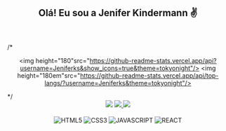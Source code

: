
<div align="center">
    <h2>Olá! Eu sou a Jenifer Kindermann ✌️</h2>
</div>

<br/>

/*<div align="center">
    <img height="180"src="https://github-readme-stats.vercel.app/api?username=Jeniferks&show_icons=true&theme=tokyonight"/>
    <img height="180em"src="https://github-readme-stats.vercel.app/api/top-langs/?username=Jeniferks&theme=tokyonight"/>
</div>*/

<div align="center">
    <a href= "https://www.linkedin.com/in/jenifer-kindermann/" target="_ blank"><img src="https://img.shields.io/badge/LinkedIn-0077B5?style=for-the-badge&logo=linkedin&logoColor=white" target="_ blank"></a>
   <a href= "https://www.instagram.com/jeniferkindermann/" target="_ blank"><img src="https://img.shields.io/badge/Instagram-E4405F?style=for-the-badge&logo=instagram&logoColor=white"/>
   <a href= "https://www.facebook.com/jenifer.kindermannsilveira/" target="_ blank"><img src="https://img.shields.io/badge/Facebook-1877F2?style=for-the-badge&logo=facebook&logoColor=white)](https://www.facebook.com/jenifer.kindermannsilveira/" target="_ blank"></a>
</div>

<div style="display:inline_block" align="center"><br/>
    <img align="center" alt= "HTML5" src= "https://img.shields.io/badge/HTML5-E34F26?style=for-the-badge&logo=html5&logoColor=white"/>
    <img align="center" alt= "CSS3" src= "https://img.shields.io/badge/CSS3-1572B6?style=for-the-badge&logo=css3&logoColor=white"/>
    <img align="center" alt= "JAVASCRIPT" src= "https://img.shields.io/badge/JavaScript-323330?style=for-the-badge&logo=javascript&logoColor=F7DF1E"/>
    <img align="center" alt= "REACT" src= "https://img.shields.io/badge/React-20232A?style=for-the-badge&logo=react&logoColor=61DAFB"/>
    
</div>



